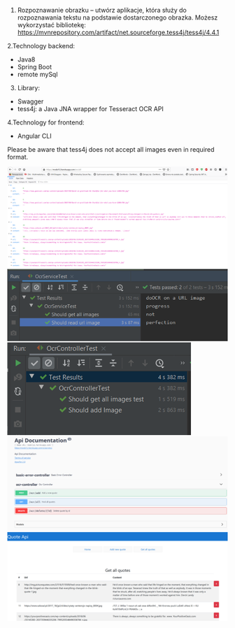 
1. Rozpoznawanie obrazku – utwórz aplikacje, która służy do rozpoznawania tekstu 
na podstawie dostarczonego obrazka. Możesz wykorzystać bibliotekę: 
https://mvnrepository.com/artifact/net.sourceforge.tess4j/tess4j/4.4.1

2.Technology backend:
 - Java8
 - Spring Boot
 - remote mySql
 
 3. Library:
 - Swagger
 - tess4j: a Java JNA wrapper for Tesseract OCR API
 
 4.Technology for frontend:
 - Angular CLI

 Please be aware that tess4j does not accept all images even in required format.
 
![img](https://github.com/Iwona007/modol12/blob/master/src/main/resources/img/heroku-all.PNG)
![img](https://github.com/Iwona007/modol12/blob/master/src/main/resources/img/mock-test.PNG)
![img](https://github.com/Iwona007/modol12/blob/master/src/main/resources/img/mvcMock-test.PNG)
![img](https://github.com/Iwona007/modol12/blob/master/src/main/resources/img/swagger-ui.PNG)
![img](https://github.com/Iwona007/modol12/blob/master/src/main/resources/img/angular-all.PNG)
